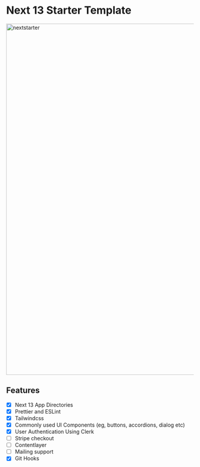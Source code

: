 # Next 13 Starter Template
<img width="946" alt="nextstarter" src="https://github.com/samyabrata-maji/next-starter/assets/116789799/331be6bd-39f5-421b-91dd-cfeabbda9f64">


## Features
- [x] Next 13 App Directories
- [x] Prettier and ESLint
- [x] Tailwindcss
- [x] Commonly used UI Components (eg, buttons, accordions, dialog etc)
- [x] User Authentication Using Clerk
- [ ] Stripe checkout
- [ ] Contentlayer
- [ ] Mailing support
- [x] Git Hooks
